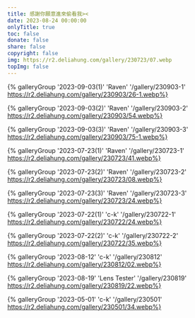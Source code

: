 ```yaml
---
title: 感謝你願意進來偷看我><
date: 2023-08-24 00:00:00
onlyTitle: true
toc: false
donate: false
share: false
copyright: false
img: https://r2.deliahung.com/gallery/230723/07.webp
topImg: false
---
```

<!--Raven-->
{% galleryGroup '2023-09-03(1)' 'Raven' '/gallery/230903-1' https://r2.deliahung.com/gallery/230903/26-1.webp%}

{% galleryGroup '2023-09-03(2)' 'Raven' '/gallery/230903-2' https://r2.deliahung.com/gallery/230903/54.webp%}

{% galleryGroup '2023-09-03(3)' 'Raven' '/gallery/230903-3' https://r2.deliahung.com/gallery/230903/75-1.webp%}

{% galleryGroup '2023-07-23(1)' 'Raven' '/gallery/230723-1' https://r2.deliahung.com/gallery/230723/41.webp%}

{% galleryGroup '2023-07-23(2)' 'Raven' '/gallery/230723-2' https://r2.deliahung.com/gallery/230723/08.webp%}

{% galleryGroup '2023-07-23(3)' 'Raven' '/gallery/230723-3' https://r2.deliahung.com/gallery/230723/24.webp%}

<!--kuo-->
{% galleryGroup '2023-07-22(1)' 'c-k' '/gallery/230722-1' https://r2.deliahung.com/gallery/230722/24.webp%}

{% galleryGroup '2023-07-22(2)' 'c-k' '/gallery/230722-2' https://r2.deliahung.com/gallery/230722/35.webp%}

{% galleryGroup '2023-08-12' 'c-k' '/gallery/230812' https://r2.deliahung.com/gallery/230812/02.webp%}

{% galleryGroup '2023-08-19' 'Lens Tester' '/gallery/230819' https://r2.deliahung.com/gallery/230819/22.webp%}

{% galleryGroup '2023-05-01' 'c-k' '/gallery/230501' https://r2.deliahung.com/gallery/230501/34.webp%}

<!-- {% galleryGroup '生活照(準備中)' '一些生活廢照' '/gallery/candid-photo' https://pic3.zhimg.com/80/v2-7cfc909ebe8d83683909846edd6b5232_1440w.webp%}

{% galleryGroup '🔞大尺攝影🔞(準備中)' '🔞未滿18請勿觀看🔞' '/gallery/r18' https://pic3.zhimg.com/80/v2-7cfc909ebe8d83683909846edd6b5232_1440w.webp%} -->

